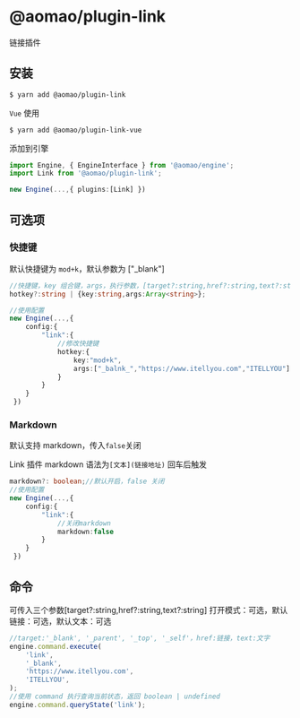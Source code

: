 # @aomao/plugin-link

链接插件

## 安装

```bash
$ yarn add @aomao/plugin-link
```

`Vue` 使用

```bash
$ yarn add @aomao/plugin-link-vue
```

添加到引擎

```ts
import Engine, { EngineInterface } from '@aomao/engine';
import Link from '@aomao/plugin-link';

new Engine(...,{ plugins:[Link] })
```

## 可选项

### 快捷键

默认快捷键为 `mod+k`，默认参数为 ["_blank"]

```ts
//快捷键，key 组合键，args，执行参数，[target?:string,href?:string,text?:string] 打开模式：可选，默认链接：可选，默认文本：可选
hotkey?:string | {key:string,args:Array<string>};

//使用配置
new Engine(...,{
    config:{
        "link":{
            //修改快捷键
            hotkey:{
                key:"mod+k",
                args:["_balnk_","https://www.itellyou.com","ITELLYOU"]
            }
        }
    }
 })
```

### Markdown

默认支持 markdown，传入`false`关闭

Link 插件 markdown 语法为`[文本](链接地址)` 回车后触发

```ts
markdown?: boolean;//默认开启，false 关闭
//使用配置
new Engine(...,{
    config:{
        "link":{
            //关闭markdown
            markdown:false
        }
    }
 })
```

## 命令

可传入三个参数[target?:string,href?:string,text?:string] 打开模式：可选，默认链接：可选，默认文本：可选

```ts
//target:'_blank', '_parent', '_top', '_self'，href:链接，text:文字
engine.command.execute(
	'link',
	'_blank',
	'https://www.itellyou.com',
	'ITELLYOU',
);
//使用 command 执行查询当前状态，返回 boolean | undefined
engine.command.queryState('link');
```
